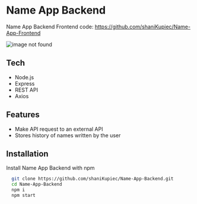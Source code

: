 
# Name App Backend

Name App Backend
Frontend code: https://github.com/shaniKupiec/Name-App-Frontend

![image not found](https://res.cloudinary.com/trellox/image/upload/v1657785930/github%20-%20readme/names_a5mjzd.jpg)

## Tech
- Node.js
- Express
- REST API
- Axios

## Features
- Make API request to an external API
- Stores history of names written by the user



## Installation

Install Name App Backend with npm

```bash
  git clone https://github.com/shaniKupiec/Name-App-Backend.git
  cd Name-App-Backend
  npm i
  npm start
```
